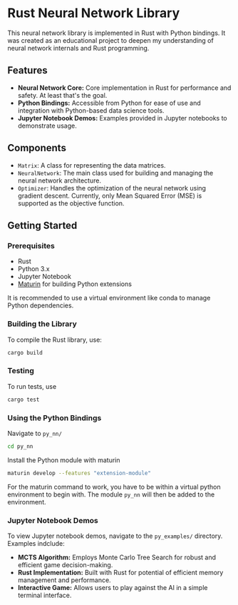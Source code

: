 # Rust Neural Network Library

This neural network library is implemented in Rust with Python bindings. It was created as an educational project to deepen my understanding of neural network internals and Rust programming.

## Features

- **Neural Network Core:** Core implementation in Rust for performance and safety. At least that's the goal.
- **Python Bindings:** Accessible from Python for ease of use and integration with Python-based data science tools.
- **Jupyter Notebook Demos:** Examples provided in Jupyter notebooks to demonstrate usage.

## Components

- `Matrix`: A class for representing the data matrices.
- `NeuralNetwork`: The main class used for building and managing the neural network architecture.
- `Optimizer`: Handles the optimization of the neural network using gradient descent. Currently, only Mean Squared Error (MSE) is supported as the objective function.

## Getting Started

### Prerequisites

- Rust
- Python 3.x
- Jupyter Notebook
- [Maturin](https://github.com/PyO3/maturin) for building Python extensions

It is recommended to use a virtual environment like conda to manage Python dependencies.

### Building the Library

To compile the Rust library, use:

```bash
cargo build
```

### Testing

To run tests, use

```bash
cargo test
```

### Using the Python Bindings

Navigate to `py_nn/`

```bash
cd py_nn
```

Install the Python module with maturin

```bash
maturin develop --features "extension-module"
```

For the maturin command to work, you have to be within a virtual python environment to begin with. The module `py_nn` will then be added to the environment.

### Jupyter Notebook Demos

To view Jupyter notebook demos, navigate to the `py_examples/` directory. Examples indclude:

<ul>
  <li><b>MCTS Algorithm:</b> Employs Monte Carlo Tree Search for robust and efficient game decision-making.</li>
  <li><b>Rust Implementation:</b> Built with Rust for potential of efficient memory management and performance.</li>
  <li><b>Interactive Game:</b> Allows users to play against the AI in a simple terminal interface.</li>
</ul>

